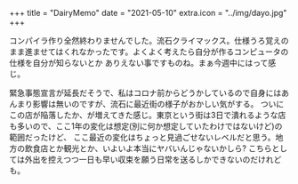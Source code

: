 +++
title = "DairyMemo"
date = "2021-05-10"
extra.icon = "../img/dayo.jpg"
+++

コンパイラ作り全然終わりませんでした。流石クライマックス。仕様うろ覚えのまま進ませてはくれなかったです。よくよく考えたら自分が作るコンピュータの仕様を自分が知らないとか
ありえない事ですものね。まぁ今週中にはって感じ。

緊急事態宣言が延長だそうで、私はコロナ前からどうかしているので自身にはあんまり影響は無いのですが、流石に最近街の様子がおかしい気がする。
ついにこの店が陥落したか、が増えてきた感じ。東京という街は3日で潰れるような店も多いので、ここ1年の変化は想定(別に何か想定していたわけではないけど)の範囲だったけど、
ここ最近の変化はちょっと見過ごせないレベルだと思う。地方の飲食店とか観光とか、いよいよ本当にヤバいんじゃないかしら?
こちらとしては外出を控えつつ一日も早い収束を願う日常を送るしかできないのだけれども。


